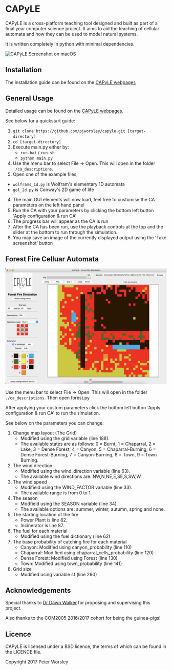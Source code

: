 # CAPyLE
CAPyLE is a cross-platform teaching tool designed and built as part of a final year computer science project. It aims to aid the teaching of cellular automata and how they can be used to model natural systems.

It is written completely in python with minimal dependencies.

![CAPyLE Screenshot on macOS](http://pjworsley.github.io/capyle/sample.png)

## Installation
The installation guide can be found on the [CAPyLE webpages](http://pjworsley.github.io/capyle/installationguide.html)

## General Usage
Detailed usage can be found on the [CAPyLE webpages](http://pjworsley.github.io/capyle/).

See below for a quickstart guide:

1. `git clone https://github.com/pjworsley/capyle.git [target-directory]`
2. `cd [target-directory]`
3. Execute main.py either by:
    * `run.bat` / `run.sh`
    * `python main.py`
2. Use the menu bar to select File -> Open. This will open in the folder `./ca_descriptions`.
3. Open one of the example files;
  - `wolframs_1d.py` is Wolfram's elementary 1D automata
  - `gol_2d.py` is Conway's 2D game of life
4. The main GUI elements will now load, feel free to customise the CA parameters on the left hand panel
5. Run the CA with your parameters by clicking the bottom left button 'Apply configuration & run CA'
6. The progress bar will appear as the CA is run
7. After the CA has been run, use the playback controls at the top and the slider at the bottom to run through the simulation.
8. You may save an image of the currently displayed output using the 'Take screenshot' button

## Forest Fire Celluar Automata

![Forest Fire Sceenshot](forest-fire-demo.png)

 Use the menu bar to select File -> Open. This will open in the folder `./ca_descriptions`.
Then open forest.py

After applying your custom parameters click the bottom left button 'Apply configuration & run CA' to run the simulation.

See below on the parameters you can change:
1. Change map layout (The Grid)
    - Modified using the grid variable (line 188).
    - The available states are as follows: 0 = Burnt, 1 = Chaparral, 2 = Lake, 3 = Dense Forest, 4 = Canyon, 5 = Chaparral-Burning, 6 = Dense Forest-Burning, 7 = Canyon-Burning, 8 = Town, 9 = Town Burning.
2. The wind direction
    - Modified using the wind_direction variable (line 63).
    - The available wind directions are: NW,N,NE,E,SE,S,SW,W.
3. The wind speed
    - Modifield using the WIND_FACTOR variable (line 33).
    - The available range is from 0 to 1.
4. The season
    - Modfield using the SEASON variable (line 34).
    - The available options are: summer, winter, autumn, spring and none.
5. The starting location of the fire
    - Power Plant is line 82.
    - Incinerator is line 87.
6. The fuel for each material
    - Modified using the fuel dictionary (line 62)
7. The base probability of catching fire for each material
    - Canyon: Modified using canyon_probability (line 110)
    - Chaparral: Modified using chaparral_cells_probability (line 120)
    - Dense Forest: Modified using Forest (line 130)
    - Town: Modified using town_probability (line 141)
8. Grid size
    - Modified using variable sf (line 290)

  
## Acknowledgements
Special thanks to [Dr Dawn Walker](http://staffwww.dcs.shef.ac.uk/people/D.Walker/) for proposing and supervising this project.

Also thanks to the COM2005 2016/2017 cohort for being the guinea-pigs!

## Licence
CAPyLE is licensed under a BSD licence, the terms of which can be found in the LICENCE file.

Copyright 2017 Peter Worsley
